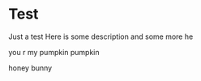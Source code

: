 # Test
Just a test
Here is some description
and some more he

you r my pumpkin pumpkin

honey bunny

